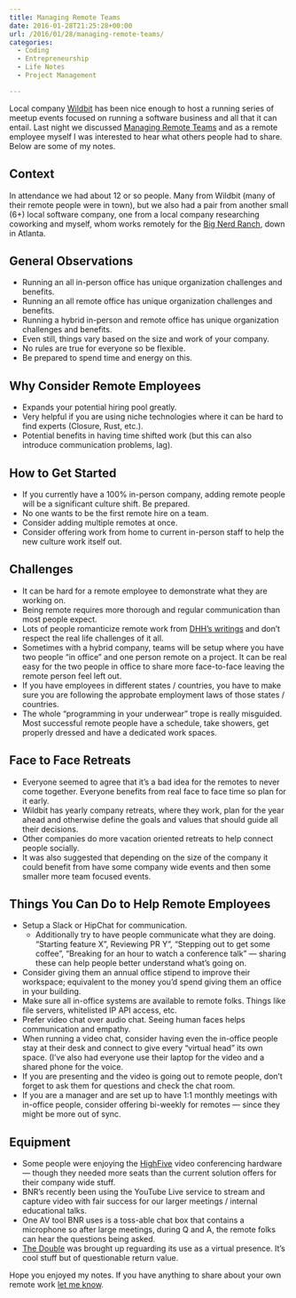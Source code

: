 ```yaml
---
title: Managing Remote Teams
date: 2016-01-28T21:25:28+00:00
url: /2016/01/28/managing-remote-teams/
categories:
  - Coding
  - Entrepreneurship
  - Life Notes
  - Project Management

---
```

Local company [Wildbit][1] has been nice enough to host a running series of meetup events focused on running a software business and all that it can entail. Last night we discussed [Managing Remote Teams][2] and as a remote employee myself I was interested to hear what others people had to share. Below are some of my notes.

## Context

In attendance we had about 12 or so people. Many from Wildbit (many of their remote people were in town), but we also had a pair from another small (6+) local software company, one from a local company researching coworking and myself, whom works remotely for the [Big Nerd Ranch][3], down in Atlanta.

## General Observations

  * Running an all in-person office has unique organization challenges and benefits.
  * Running an all remote office has unique organization challenges and benefits.
  * Running a hybrid in-person and remote office has unique organization challenges and benefits.
  * Even still, things vary based on the size and work of your company. 
  * No rules are true for everyone so be flexible.
  * Be prepared to spend time and energy on this.

## Why Consider Remote Employees

  * Expands your potential hiring pool greatly.
  * Very helpful if you are using niche technologies where it can be hard to find experts (Closure, Rust, etc.).
  * Potential benefits in having time shifted work (but this can also introduce communication problems, lag).

## How to Get Started

  * If you currently have a 100% in-person company, adding remote people will be a significant culture shift. Be prepared. 
  * No one wants to be the first remote hire on a team.
  * Consider adding multiple remotes at once. 
  * Consider offering work from home to current in-person staff to help the new culture work itself out.

## Challenges

  * It can be hard for a remote employee to demonstrate what they are working on. 
  * Being remote requires more thorough and regular communication than most people expect.
  * Lots of people romanticize remote work from [DHH&#8217;s writings][4] and don&#8217;t respect the real life challenges of it all. 
  * Sometimes with a hybrid company, teams will be setup where you have two people &#8220;in office&#8221; and one person remote on a project. It can be real easy for the two people in office to share more face-to-face leaving the remote person feel left out.
  * If you have employees in different states / countries, you have to make sure you are following the approbate employment laws of those states / countries. 
  * The whole &#8220;programming in your underwear&#8221; trope is really misguided. Most successful remote people have a schedule, take showers, get properly dressed and have a dedicated work spaces.

## Face to Face Retreats

  * Everyone seemed to agree that it&#8217;s a bad idea for the remotes to never come together. Everyone benefits from real face to face time so plan for it early.
  * Wildbit has yearly company retreats, where they work, plan for the year ahead and otherwise define the goals and values that should guide all their decisions. 
  * Other companies do more vacation oriented retreats to help connect people socially. 
  * It was also suggested that depending on the size of the company it could benefit from have some company wide events and then some smaller more team focused events.

## Things You Can Do to Help Remote Employees

  * Setup a Slack or HipChat for communication. 
      * Additionally try to have people communicate what they are doing. &#8220;Starting feature X&#8221;, Reviewing PR Y&#8221;, &#8220;Stepping out to get some coffee&#8221;, &#8220;Breaking for an hour to watch a conference talk&#8221; &#8212; sharing these can help people better understand what&#8217;s going on.
  * Consider giving them an annual office stipend to improve their workspace; equivalent to the money you&#8217;d spend giving them an office in your building.
  * Make sure all in-office systems are available to remote folks. Things like file servers, whitelisted IP API access, etc.
  * Prefer video chat over audio chat. Seeing human faces helps communication and empathy.
  * When running a video chat, consider having even the in-office people stay at their desk and connect to give every &#8220;virtual head&#8221; its own space. (I&#8217;ve also had everyone use their laptop for the video and a shared phone for the voice.
  * If you are presenting and the video is going out to remote people, don&#8217;t forget to ask them for questions and check the chat room.
  * If you are a manager and are set up to have 1:1 monthly meetings with in-office people, consider offering bi-weekly for remotes &#8212; since they might be more out of sync.

## Equipment

  * Some people were enjoying the [HighFive][5] video conferencing hardware &#8212; though they needed more seats than the current solution offers for their company wide stuff.
  * BNR&#8217;s recently been using the YouTube Live service to stream and capture video with fair success for our larger meetings / internal educational talks.
  * One AV tool BNR uses is a toss-able chat box that contains a microphone so after large meetings, during Q and A, the remote folks can hear the questions being asked.
  * [The Double][6] was brought up reguarding its use as a virtual presence. It&#8217;s cool stuff but of questionable return value.

Hope you enjoyed my notes. If you have anything to share about your own remote work [let me know][7].

 [1]: http://wildbit.com/
 [2]: http://www.meetup.com/Wildbit/events/227996687/
 [3]: https://www.bignerdranch.com/
 [4]: http://amzn.to/1nqWfU4
 [5]: https://highfive.com/product/video-conferencing
 [6]: http://www.doublerobotics.com/
 [7]: mailto:mike@clickablebliss.com